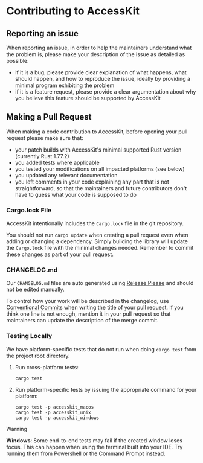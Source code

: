 # Contributing to AccessKit

## Reporting an issue

When reporting an issue, in order to help the maintainers understand what the problem is, please make your description of the issue as detailed as possible:

- if it is a bug, please provide clear explanation of what happens, what should happen, and how to reproduce the issue, ideally by providing a minimal program exhibiting the problem
- if it is a feature request, please provide a clear argumentation about why you believe this feature should be supported by AccessKit

## Making a Pull Request

When making a code contribution to AccessKit, before opening your pull request please make sure that:

- your patch builds with AccessKit's minimal supported Rust version (currently Rust 1.77.2)
- you added tests where applicable
- you tested your modifications on all impacted platforms (see below)
- you updated any relevant documentation
- you left comments in your code explaining any part that is not straightforward, so that the maintainers and future contributors don't have to guess what your code is supposed to do

### Cargo.lock File

AccessKit intentionally includes the `Cargo.lock` file in the git repository.

You should not run `cargo update` when creating a pull request even when adding or changing a dependency.
Simply building the library will update the `Cargo.lock` file with the minimal changes needed.
Remember to commit these changes as part of your pull request.

### CHANGELOG.md

Our `CHANGELOG.md` files are auto generated using [Release Please](https://github.com/googleapis/release-please) and should not be edited manually.

To control how your work will be described in the changelog, use [Conventional Commits](https://www.conventionalcommits.org/en/v1.0.0/) when writing the title of your pull request.
If you think one line is not enough, mention it in your pull request so that maintainers can update the description of the merge commit.

### Testing Locally

We have platform-specific tests that do not run when doing `cargo test` from the project root directory.

1. Run cross-platform tests:
   ``` shell
   cargo test
   ```
2. Run platform-specific tests by issuing the appropriate command for your platform:
   ``` shell
   cargo test -p accesskit_macos
   cargo test -p accesskit_unix
   cargo test -p accesskit_windows
   ```

> [!WARNING]
> **Windows**: Some end-to-end tests may fail if the created window loses focus. This can happen when using the terminal built into your IDE. Try running them from Powershell or the Command Prompt instead.
